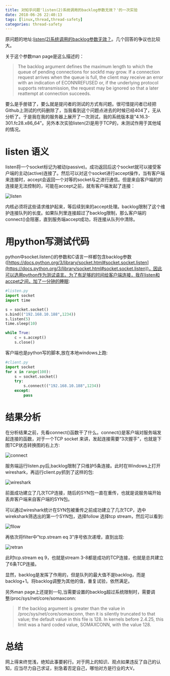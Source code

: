 ```yaml
---
title: 对知乎问题'listen(2)系统调用的backlog参数无效？'的一次实验
date: 2018-06-26 22:40:13
tags: [linux,thread,thread-safety]
categories: thread-safety
---
```


原问题的地址:[listen(2)系统调用的backlog参数无效？](https://www.zhihu.com/question/57337887)。几个回答的争议也比较大。

关于这个参数man page是这么描述的：

> The backlog argument defines the maximum  length  to  which the queue of pending connections for sockfd may grow.  If a connection request arrives when  the  queue  is  full,  the client  may receive an error with an indication of ECONNREFUSED or, if the underlying protocol  supports  retransmission,  the request may be ignored so that a later reattempt      at connection succeeds.

要么是手册错了，要么就是提问者的测试的方式有问题。很可惜提问者已经把Github上测试的代码删除了，当我看到这个问题点进去的时候已经404了，无从分析了。于是我在我的服务器上展开了一次测试，我的系统版本是"4.16.3-301.fc28.x86_64"。另外本次实验listen(2)是用于TCP的，未测试作用于其他域的情况。<!--more-->

# listen 语义

listen将一个socket标记为被动(passive)。成功返回后这个socket就可以接受客户端的主动(active)连接了。然后可以对这个socket进行accept操作，当有客户端来连接时，accept会返回一个对等的socket与之进行通信。但是来自客户端的的连接是无法控制的，可能在accept之前，就有客户端发起了连接：

![listen](https://baixiangcpp.oss-cn-shanghai.aliyuncs.com/blog/listen-backlog/listen.png)

内核必须将这些请求维护起来，等后续到来的accept处理。backlog限制了这个维护连接队列的长度。如果队列里连接超过了backlog限制，那么客户端的connect()会阻塞，直到服务端accept成功，将连接从队列中清除。

# 用python写测试代码

python中socket.listen()的参数和C语言一样都包含backlog参数([https://docs.python.org/3/library/socket.html#socket.socket.listen](https://docs.python.org/3/library/socket.html#socket.socket.listen))，因此可以选用python作为测试语言。为了有足够的时间给客户端连接，我在listen和accpet之间，加了一分钟的睡眠:

```python
#listen.py
import socket
import time

s = socket.socket()
s.bind(("192.168.10.188",1234))
s.listen(5)
time.sleep(10)

while True:
    c = s.accept()
    s.close()
```

客户端也是python写的脚本,放在本地windows上跑:

```python
#client.py
import socket
for x in range(100):
    s = socket.socket()
    try:
        s.connect(("192.168.10.188",1234))
    except:
        pass

```

# 结果分析

在分析结果之前，先看connect()函数干了什么。connect()是客户端对服务端发起连接的函数，对于一个TCP socket 来讲，发起连接需要“3次握手”，也就是下图TCP状态转换图的右上方:

![connect](https://baixiangcpp.oss-cn-shanghai.aliyuncs.com/blog/listen-backlog/connect.png)

服务端运行listen.py后,backlog限制了只维护5条连接。此时在Windows上打开wireshark，再运行client.py抓到了这样的包:

![wireshark](https://baixiangcpp.oss-cn-shanghai.aliyuncs.com/blog/listen-backlog/wireshark.png)

前面成功建立了几次TCP连接，随后的SYN包一直在重传，也就是说服务端开始丢弃客户端来自客户端的SYN包。

可以通过wireshark统计在SYN包被重传之前成功建立了几次TCP，选中wirekshark筛选出的第一个SYN包，选择follow 选择tcp stream，然后可以看到:

![fllow](https://baixiangcpp.oss-cn-shanghai.aliyuncs.com/blog/listen-backlog/fllow.png)

再依次将filter中"tcp.stream eq 3"序号依次递增，直到出现:

![retran](https://baixiangcpp.oss-cn-shanghai.aliyuncs.com/blog/listen-backlog/timeout.png)

此时tcp.stream eq 9，也就是stream 3-8都是成功的TCP连接，也就是总共建立了6条TCP连接。

显然，backlog是发挥了作用的，但是队列的最大值不是backlog，而是backlog+1。将backlog调整为其他的值，重复试验，依然满足。

另外man page上还提到一句,当需要设置的backlog超过系统限制时，需要调整/proc/sys/net/core/somaxconn:

> If  the  backlog  argument  is greater than the value in /proc/sys/net/core/somaxconn, then it is silently truncated to that value; the default value in this file is 128.  In kernels before 2.4.25, this limit was a hard coded value, SOMAXCONN, with the value 128.

# 总结

网上得来终觉浅，绝知此事要躬行。对于网上的知识、观点如果违反了自己的认知，应当尽力自己求证，别急着否定自己，哪怕对方是行业的大V。